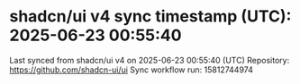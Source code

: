 # shadcn/ui v4 sync timestamp (UTC): 2025-06-23 00:55:40
Last synced from shadcn/ui v4 on 2025-06-23 00:55:40 (UTC)
Repository: https://github.com/shadcn-ui/ui
Sync workflow run: 15812744974
